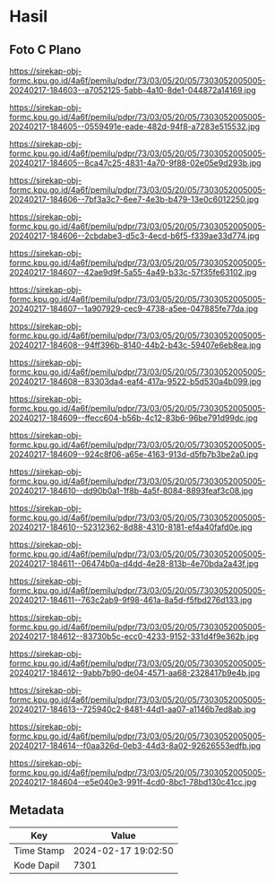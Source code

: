 # Hasil

## Foto C Plano

https://sirekap-obj-formc.kpu.go.id/4a6f/pemilu/pdpr/73/03/05/20/05/7303052005005-20240217-184603--a7052125-5abb-4a10-8de1-044872a14169.jpg

https://sirekap-obj-formc.kpu.go.id/4a6f/pemilu/pdpr/73/03/05/20/05/7303052005005-20240217-184605--0559491e-eade-482d-94f8-a7283e515532.jpg

https://sirekap-obj-formc.kpu.go.id/4a6f/pemilu/pdpr/73/03/05/20/05/7303052005005-20240217-184605--8ca47c25-4831-4a70-9f88-02e05e9d293b.jpg

https://sirekap-obj-formc.kpu.go.id/4a6f/pemilu/pdpr/73/03/05/20/05/7303052005005-20240217-184606--7bf3a3c7-6ee7-4e3b-b479-13e0c6012250.jpg

https://sirekap-obj-formc.kpu.go.id/4a6f/pemilu/pdpr/73/03/05/20/05/7303052005005-20240217-184606--2cbdabe3-d5c3-4ecd-b6f5-f339ae33d774.jpg

https://sirekap-obj-formc.kpu.go.id/4a6f/pemilu/pdpr/73/03/05/20/05/7303052005005-20240217-184607--42ae9d9f-5a55-4a49-b33c-57f35fe63102.jpg

https://sirekap-obj-formc.kpu.go.id/4a6f/pemilu/pdpr/73/03/05/20/05/7303052005005-20240217-184607--1a907929-cec9-4738-a5ee-047885fe77da.jpg

https://sirekap-obj-formc.kpu.go.id/4a6f/pemilu/pdpr/73/03/05/20/05/7303052005005-20240217-184608--94ff396b-8140-44b2-b43c-59407e6eb8ea.jpg

https://sirekap-obj-formc.kpu.go.id/4a6f/pemilu/pdpr/73/03/05/20/05/7303052005005-20240217-184608--83303da4-eaf4-417a-9522-b5d530a4b099.jpg

https://sirekap-obj-formc.kpu.go.id/4a6f/pemilu/pdpr/73/03/05/20/05/7303052005005-20240217-184609--ffecc604-b56b-4c12-83b6-96be791d99dc.jpg

https://sirekap-obj-formc.kpu.go.id/4a6f/pemilu/pdpr/73/03/05/20/05/7303052005005-20240217-184609--924c8f06-a65e-4163-913d-d5fb7b3be2a0.jpg

https://sirekap-obj-formc.kpu.go.id/4a6f/pemilu/pdpr/73/03/05/20/05/7303052005005-20240217-184610--dd90b0a1-1f8b-4a5f-8084-8893feaf3c08.jpg

https://sirekap-obj-formc.kpu.go.id/4a6f/pemilu/pdpr/73/03/05/20/05/7303052005005-20240217-184610--52312362-8d88-4310-8181-ef4a40fafd0e.jpg

https://sirekap-obj-formc.kpu.go.id/4a6f/pemilu/pdpr/73/03/05/20/05/7303052005005-20240217-184611--06474b0a-d4dd-4e28-813b-4e70bda2a43f.jpg

https://sirekap-obj-formc.kpu.go.id/4a6f/pemilu/pdpr/73/03/05/20/05/7303052005005-20240217-184611--763c2ab9-9f98-461a-8a5d-f5fbd276d133.jpg

https://sirekap-obj-formc.kpu.go.id/4a6f/pemilu/pdpr/73/03/05/20/05/7303052005005-20240217-184612--83730b5c-ecc0-4233-9152-331d4f9e362b.jpg

https://sirekap-obj-formc.kpu.go.id/4a6f/pemilu/pdpr/73/03/05/20/05/7303052005005-20240217-184612--9abb7b90-de04-4571-aa68-2328417b9e4b.jpg

https://sirekap-obj-formc.kpu.go.id/4a6f/pemilu/pdpr/73/03/05/20/05/7303052005005-20240217-184613--725940c2-8481-44d1-aa07-a1146b7ed8ab.jpg

https://sirekap-obj-formc.kpu.go.id/4a6f/pemilu/pdpr/73/03/05/20/05/7303052005005-20240217-184614--f0aa326d-0eb3-44d3-8a02-92626553edfb.jpg

https://sirekap-obj-formc.kpu.go.id/4a6f/pemilu/pdpr/73/03/05/20/05/7303052005005-20240217-184604--e5e040e3-991f-4cd0-8bc1-78bd130c41cc.jpg


## Metadata

| Key        | Value               |
| ---------- | ------------------- |
| Time Stamp | 2024-02-17 19:02:50 |
| Kode Dapil | 7301                |



